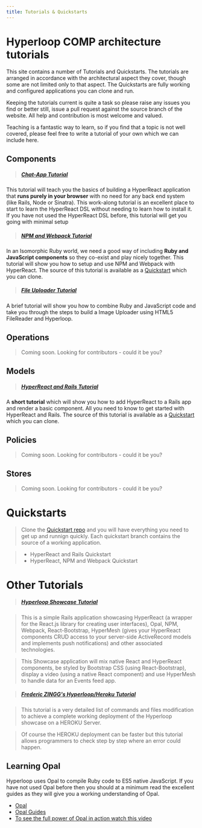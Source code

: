 ```yaml
---
title: Tutorials & Quickstarts
---
```

# Hyperloop COMP architecture tutorials

This site contains a number of Tutorials and Quickstarts. The tutorials are arranged in accordance with the architectural aspect they cover, though some are not limited only to that aspect. The Quickstarts are fully working and configured applications you can clone and run.

Keeping the tutorials current is quite a task so please raise any issues you find or better still, issue a pull request against the source branch of the website. All help and contribution is most welcome and valued.

Teaching is a fantastic way to learn, so if you find that a topic is not well covered, please feel free to write a tutorial of your own which we can include here.

## Components

> ##### [Chat-App Tutorial](/tutorials/chat_app)
This tutorial will teach you the basics of building a HyperReact application that **runs purely in your browser** with no need for any back end system (like Rails, Node or Sinatra).
This work-along tutorial is an excellent place to start to learn the HyperReact DSL without needing to learn how to install it. If you have not used the HyperReact DSL before, this tutorial will get you going with minimal setup

> ##### [NPM and Webpack Tutorial](/tutorials/hyperreact_with_webpack)
In an Isomorphic Ruby world, we need a good way of including **Ruby and JavaScript components** so they co-exist and play nicely together.
This tutorial will show you how to setup and use NPM and Webpack with HyperReact.
The source of this tutorial is available as a [Quickstart](https://github.com/ruby-hyperloop/quickstart) which you can clone.

> ##### [File Uploader Tutorial](/tutorials/file_uploader)
A brief tutorial will show you how to combine Ruby and JavaScript code and take you through the steps to build a Image Uploader using HTML5 FileReader and Hyperloop.

## Operations

> Coming soon. Looking for contributors - could it be you?

## Models

> ##### [HyperReact and Rails Tutorial](/tutorials/hyperreact_with_rails)
A **short tutorial** which will show you how to add HyperReact to a Rails app and render a basic component. All you need to know to get started with HyperReact and Rails.
The source of this tutorial is available as a  [Quickstart](https://github.com/ruby-hyperloop/quickstart) which you can clone.

## Policies

> Coming soon. Looking for contributors - could it be you?

## Stores

> Coming soon. Looking for contributors - could it be you?

# Quickstarts

> Clone the [Quickstart repo](https://github.com/ruby-hyperloop/quickstart) and you will have everything you need to get up and runnign quickly. Each quickstart branch contains the source of a working application.

> + HyperReact and Rails Quickstart
> + HyperReact, NPM and Webpack Quickstart

# Other Tutorials

> ##### [Hyperloop Showcase Tutorial](https://github.com/fzingg/hyperloop-showcase)

> This is a simple Rails application showcasing HyperReact (a wrapper for the React.js library for creating user interfaces), Opal, NPM, Webpack, React-Bootstrap, HyperMesh (gives your HyperReact components CRUD access to your server-side ActiveRecord models and implements push notifications) and other associated technologies.

> This Showcase application will mix native React and HyperReact components, be styled by Bootstrap CSS (using React-Bootstrap), display a video (using a native React component) and use HyperMesh to handle data for an Events feed app.

> ##### [Frederic ZINGG's Hyperloop/Heroku Tutorial](https://github.com/fzingg/hyperloop-showcase-heroku)

> This tutorial is a very detailed list of commands and files modification to achieve a complete working deployment of the Hyperloop showcase on a HEROKU Server.

> Of course the HEROKU deployment can be faster but this tutorial allows programmers to check step by step where an error could happen.


## Learning Opal

Hyperloop uses Opal to compile Ruby code to ES5 native JavaScript. If you have not used Opal before then you should at a minimum read the excellent guides as they will give you a working understanding of Opal.

+ [Opal](http://opalrb.org/)
+ [Opal Guides](http://opalrb.org/docs/guides/v0.9.2/index.html)
+ [To see the full power of Opal in action watch this video](https://www.youtube.com/watch?v=vhIrrlcWphU)
